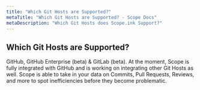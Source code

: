 ```yaml
---
title: "Which Git Hosts are Supported?"
metaTitle: "Which Git Hosts are Supported? - Scope Docs"
metaDescription: "Which Git Hosts does Scope.ink Support?"
---
```


## Which Git Hosts are Supported? 

GitHub, GitHub Enterprise (beta) & GitLab (beta). 
At the moment, Scope is fully integrated with GitHub and is working on integrating other Git Hosts as well. Scope is able to take in your data on Commits, Pull Requests, Reviews, and more to spot inefficiencies before they become problematic. 
